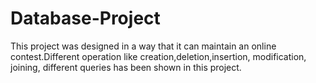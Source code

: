 # Database-Project
This project was designed in a way that it can maintain an online contest.Different operation like creation,deletion,insertion, modification, joining, different queries has been shown in this project.
